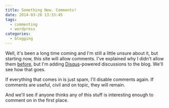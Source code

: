 ```yaml
---
title: Something New. Comments!
date: 2014-03-26 13:33:45
tags:
  - commenting
  - wordpress
categories:
  - blogging
---
```


Well, it's been a long time coming and I'm still a little unsure about it, but starting now, this site will allow comments. I've explained why I didn't allow them [before](https://clartaq.github.io/yo-dave/2011/03/18/2011-03-18-why-no-comments/), but I'm adding [Disqus](http://disqus.com/)-powered discussions to the blog. We'll see how that goes.

If everything that comes in is just spam, I'll disable comments again. If comments are useful, civil and on topic, they will remain.

And we'll see if anyone thinks any of this stuff is interesting enough to comment on in the first place.